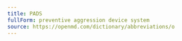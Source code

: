 ```yaml
---
title: PADS
fullForm: preventive aggression device system
source: https://openmd.com/dictionary/abbreviations/o
---
```

